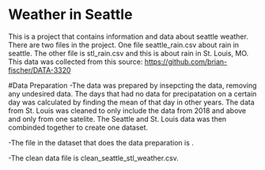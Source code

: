 # Weather in Seattle
  
This is a project that contains information and data about seattle weather. There are two files in the project. One file seattle_rain.csv about rain in seattle.
The other file is stl_rain.csv and this is about rain in St. Louis, MO. This data was collected from this source: https://github.com/brian-fischer/DATA-3320



#Data Preparation
-The data was prepared by insepcting the data, removing any undesired data. The days that had no data for precipatation on a certain day was calculated by finding the mean of that day in other years. The data from St. Louis was cleaned to only include the data from 2018 and above and only from one satelite. The Seattle and St. Louis data was then combinded together to create one dataset.

-The file in the dataset that does the data preparation is .

-The clean data file is clean_seattle_stl_weather.csv.
